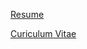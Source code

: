 [Resume](https://akshayrdeodhar.github.io/cv/resume.pdf)

[Curiculum Vitae](https://akshayrdeodhar.github.io/cv/akshay_cv.pdf)
